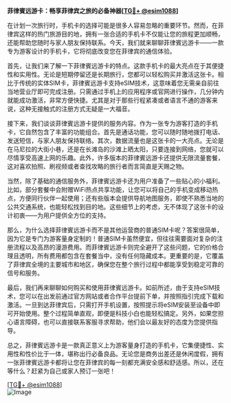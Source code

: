**菲律賓远游卡：畅享菲律宾之旅的必备神器[[TG💪+ @esim1088](https://t.me/s/esim1088)]**

在计划一次旅行时，手机卡的选择可能是很多人容易忽略的重要环节。然而，在菲律宾这样的热门旅游目的地，拥有一张合适的手机卡不仅能让您的旅程更加顺畅，还能帮助您随时与家人朋友保持联系。今天，我们就来聊聊菲律賓远游卡——一款专为游客设计的手机卡，它将彻底改变您在菲律宾的通信体验。

首先，让我们来了解一下菲律賓远游卡的特点。这款手机卡的最大亮点在于其便捷性和实用性。无论是短期停留还是长期旅行，您都可以轻松购买并激活这张卡。相比于传统的实体SIM卡，菲律賓远游卡支持eSIM技术，这意味着您无需亲自前往当地营业厅即可完成注册。只需通过手机上的应用程序或官网进行操作，几分钟内就能成功激活，非常方便快捷。尤其是对于那些行程紧凑或者语言不通的游客来说，这种无接触式的注册方式无疑是一大福音。

接下来，我们谈谈菲律賓远游卡提供的服务内容。作为一张专为游客打造的手机卡，它自然包含了丰富的功能组合。首先是通话功能，您可以随时随地拨打电话、发送短信，与家人朋友保持联络。其次，数据流量也是这张卡的一大亮点。无论是在马尼拉的大街小巷，还是在长滩岛的沙滩上晒太阳，只要连接到网络，您就可以尽情享受高速上网的乐趣。此外，许多版本的菲律賓远游卡还提供无限流量套餐，这对喜欢拍照、刷视频或者查找攻略的旅行者而言简直是天赐之物。

当然，除了基础的通信服务外，菲律賓远游卡还为用户准备了一些贴心的小福利。比如，部分套餐中会附赠WiFi热点共享功能，让您可以将自己的手机变成移动热点，方便同行伙伴一起使用；还有些版本会提供导航地图服务，即使不熟悉当地的公共交通系统，也能轻松找到目的地。这些细节上的考虑，无不体现了这张卡的设计初衷——为用户提供全方位的支持。

那么，为什么选择菲律賓远游卡而不是其他运营商的普通SIM卡呢？答案很简单，因为它是专门为游客量身定制的！普通SIM卡虽然便宜，但往往需要面对复杂的注册流程以及高昂的漫游费用。而菲律賓远游卡则完全避开了这些问题，它的价格合理且透明，所有费用都包含在套餐当中，没有任何隐藏成本。更重要的是，它覆盖了菲律宾全境的主要城市和地区，确保您在整个旅行过程中都能享受到稳定可靠的信号和服务。

最后，我们再来聊聊如何购买和使用菲律賓远游卡。如前所述，由于支持eSIM技术，您可以在出发前通过官方网站或者合作平台提前下单，并按照指引完成下载和激活。一旦到达菲律宾后，只需打开手机设置，按照提示将eSIM安装至设备中即可开始使用。整个过程简单直观，即便是科技小白也能轻松搞定。另外，如果您担心语言障碍，也可以直接联系客服寻求帮助，他们会以最友好的态度为您提供指导。

总之，菲律賓远游卡是一款真正意义上为游客量身打造的手机卡，它集便捷性、实用性和性价比于一体，堪称出行必备良品。无论您是商务出差还是休闲度假，拥有一张菲律賓远游卡都将让您在菲律宾的每一刻都充满安全感和舒适感。所以，还在等什么？赶紧为自己或家人预订一张吧！

[[TG💪+ @esim1088](https://t.me/s/esim1088)]  
![Image](https://i.postimg.cc/4NQfJmqS/Snipaste-2025-05-13-00-14-12.png)